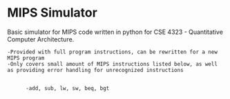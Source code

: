 # MIPS Simulator
Basic simulator for MIPS code written in python for CSE 4323 - Quantitative Computer Architecture.


    -Provided with full program instructions, can be rewritten for a new MIPS program
    -Only covers small amount of MIPS instructions listed below, as well as providing error handling for unrecognized instructions

    
          -add, sub, lw, sw, beq, bgt
